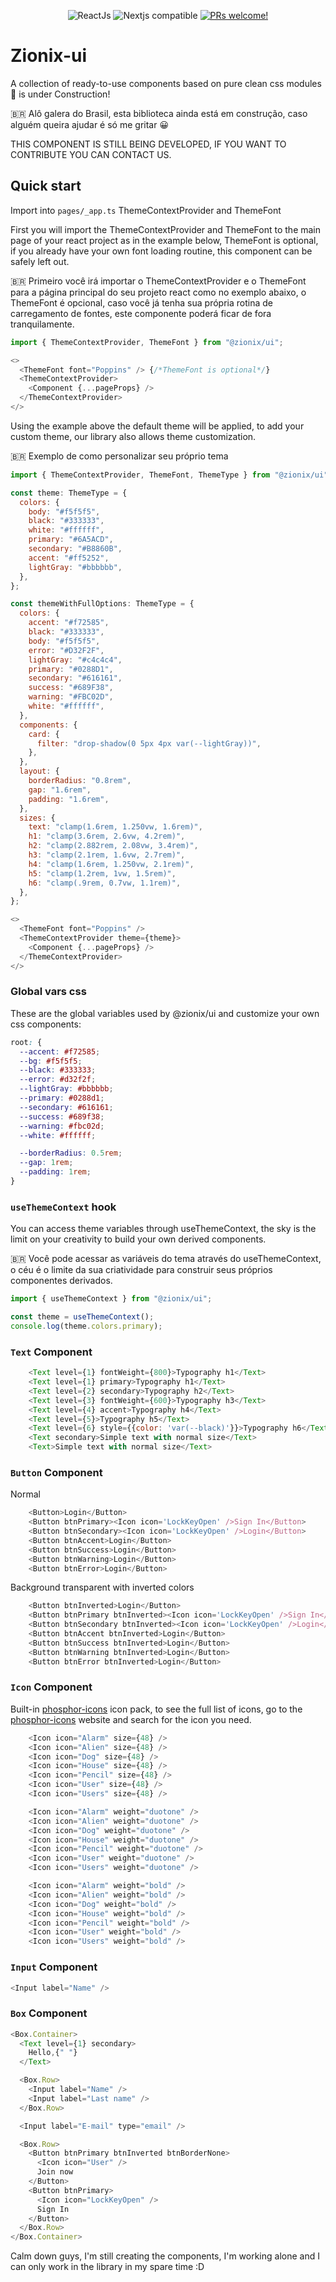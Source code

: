   <p align="center">
     <img src="https://img.shields.io/badge/react-%2320232a.svg?style=for-the-badge&logo=react&logoColor=%2361DAFB" alt="ReactJs" />
     <img src="https://img.shields.io/badge/Next-black?style=for-the-badge&logo=next.js&logoColor=white" alt="Nextjs compatible" />
     <a href="https://zionix-ui.vercel.app"> <img src="https://img.shields.io/website?down_message=offline&label=ZIONIX%20docs&up_message=online&url=https%3A%2F%2Fzionix-ui.vercel.app%2F" alt="PRs welcome!" /></a>
  </p>

# Zionix-ui

A collection of ready-to-use components based on pure clean css modules 🚧 is under Construction!

🇧🇷 Alô galera do Brasil, esta biblioteca ainda está em construção, caso alguém queira ajudar é só me gritar 😀

THIS COMPONENT IS STILL BEING DEVELOPED, IF YOU WANT TO CONTRIBUTE YOU CAN CONTACT US.

## Quick start

Import into `pages/_app.ts` ThemeContextProvider and ThemeFont

First you will import the ThemeContextProvider and ThemeFont to the main page of your react project as in the example below,
ThemeFont is optional, if you already have your own font loading routine, this component can be safely left out.

🇧🇷 Primeiro você irá importar o ThemeContextProvider e o ThemeFont para a página principal do seu projeto react como no exemplo abaixo,
o ThemeFont é opcional, caso você já tenha sua própria rotina de carregamento de fontes, este componente poderá ficar de fora tranquilamente.

```js
import { ThemeContextProvider, ThemeFont } from "@zionix/ui";

<>
  <ThemeFont font="Poppins" /> {/*ThemeFont is optional*/}
  <ThemeContextProvider>
    <Component {...pageProps} />
  </ThemeContextProvider>
</>
```

Using the example above the default theme will be applied, to add your custom theme, our library also allows theme customization.

🇧🇷 Exemplo de como personalizar seu próprio tema

```js
import { ThemeContextProvider, ThemeFont, ThemeType } from "@zionix/ui";

const theme: ThemeType = {
  colors: {
    body: "#f5f5f5",
    black: "#333333",
    white: "#ffffff",
    primary: "#6A5ACD",
    secondary: "#B8860B",
    accent: "#ff5252",
    lightGray: "#bbbbbb",
  },
};

const themeWithFullOptions: ThemeType = {
  colors: {
    accent: "#f72585",
    black: "#333333",
    body: "#f5f5f5",
    error: "#D32F2F",
    lightGray: "#c4c4c4",
    primary: "#0288D1",
    secondary: "#616161",
    success: "#689F38",
    warning: "#FBC02D",
    white: "#ffffff",
  },
  components: {
    card: {
      filter: "drop-shadow(0 5px 4px var(--lightGray))",
    },
  },
  layout: {
    borderRadius: "0.8rem",
    gap: "1.6rem",
    padding: "1.6rem",
  },
  sizes: {
    text: "clamp(1.6rem, 1.250vw, 1.6rem)",
    h1: "clamp(3.6rem, 2.6vw, 4.2rem)",
    h2: "clamp(2.882rem, 2.08vw, 3.4rem)",
    h3: "clamp(2.1rem, 1.6vw, 2.7rem)",
    h4: "clamp(1.6rem, 1.250vw, 2.1rem)",
    h5: "clamp(1.2rem, 1vw, 1.5rem)",
    h6: "clamp(.9rem, 0.7vw, 1.1rem)",
  },
};

<>
  <ThemeFont font="Poppins" />
  <ThemeContextProvider theme={theme}>
    <Component {...pageProps} />
  </ThemeContextProvider>
</>
```

### Global vars css

These are the global variables used by @zionix/ui and customize your own css components:

```css
root: {
  --accent: #f72585;
  --bg: #f5f5f5;
  --black: #333333;
  --error: #d32f2f;
  --lightGray: #bbbbbb;
  --primary: #0288d1;
  --secondary: #616161;
  --success: #689f38;
  --warning: #fbc02d;
  --white: #ffffff;

  --borderRadius: 0.5rem;
  --gap: 1rem;
  --padding: 1rem;
}
```

### `useThemeContext` hook

You can access theme variables through useThemeContext, the sky is the limit on your creativity to build your own derived components.

🇧🇷 Você pode acessar as variáveis do tema através do useThemeContext, o céu é o limite da sua criatividade para construir seus próprios componentes derivados.

```js
import { useThemeContext } from "@zionix/ui";

const theme = useThemeContext();
console.log(theme.colors.primary);
```

### `Text` Component

```js
    <Text level={1} fontWeight={800}>Typography h1</Text>
    <Text level={1} primary>Typography h1</Text>
    <Text level={2} secondary>Typography h2</Text>
    <Text level={3} fontWeight={600}>Typography h3</Text>
    <Text level={4} accent>Typography h4</Text>
    <Text level={5}>Typography h5</Text>
    <Text level={6} style={{color: 'var(--black)'}}>Typography h6</Text>
    <Text secondary>Simple text with normal size</Text>
    <Text>Simple text with normal size</Text>
```

### `Button` Component

Normal

```js
    <Button>Login</Button>
    <Button btnPrimary><Icon icon='LockKeyOpen' />Sign In</Button>
    <Button btnSecondary><Icon icon='LockKeyOpen' />Login</Button>
    <Button btnAccent>Login</Button>
    <Button btnSuccess>Login</Button>
    <Button btnWarning>Login</Button>
    <Button btnError>Login</Button>
```

Background transparent with inverted colors

```js
    <Button btnInverted>Login</Button>
    <Button btnPrimary btnInverted><Icon icon='LockKeyOpen' />Sign In</Button>
    <Button btnSecondary btnInverted><Icon icon='LockKeyOpen' />Login</Button>
    <Button btnAccent btnInverted>Login</Button>
    <Button btnSuccess btnInverted>Login</Button>
    <Button btnWarning btnInverted>Login</Button>
    <Button btnError btnInverted>Login</Button>
```

### `Icon` Component

Built-in [phosphor-icons](https://https://phosphoricons.com) icon pack, to see the full list of icons, go to the [phosphor-icons](https://https://phosphoricons.com) website and search for the icon you need.

```js
    <Icon icon="Alarm" size={48} />
    <Icon icon="Alien" size={48} />
    <Icon icon="Dog" size={48} />
    <Icon icon="House" size={48} />
    <Icon icon="Pencil" size={48} />
    <Icon icon="User" size={48} />
    <Icon icon="Users" size={48} />

    <Icon icon="Alarm" weight="duotone" />
    <Icon icon="Alien" weight="duotone" />
    <Icon icon="Dog" weight="duotone" />
    <Icon icon="House" weight="duotone" />
    <Icon icon="Pencil" weight="duotone" />
    <Icon icon="User" weight="duotone" />
    <Icon icon="Users" weight="duotone" />

    <Icon icon="Alarm" weight="bold" />
    <Icon icon="Alien" weight="bold" />
    <Icon icon="Dog" weight="bold" />
    <Icon icon="House" weight="bold" />
    <Icon icon="Pencil" weight="bold" />
    <Icon icon="User" weight="bold" />
    <Icon icon="Users" weight="bold" />
```

### `Input` Component

```js
<Input label="Name" />
```

### `Box` Component

```js
<Box.Container>
  <Text level={1} secondary>
    Hello,{" "}
  </Text>

  <Box.Row>
    <Input label="Name" />
    <Input label="Last name" />
  </Box.Row>

  <Input label="E-mail" type="email" />

  <Box.Row>
    <Button btnPrimary btnInverted btnBorderNone>
      <Icon icon="User" />
      Join now
    </Button>
    <Button btnPrimary>
      <Icon icon="LockKeyOpen" />
      Sign In
    </Button>
  </Box.Row>
</Box.Container>
```

Calm down guys, I'm still creating the components, I'm working alone and I can only work in the library in my spare time :D
